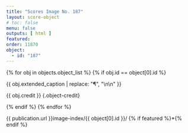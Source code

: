 ```yaml
---
title: "Scores Image No. 187"
layout: score-object
# toc: false
menu: false
outputs: [ html ]
featured: 
order: 11870
object:
  - id: "187"
---
```


{% for obj in objects.object_list %}
{% if obj.id == object[0].id %}

{{ obj.extended_caption | replace: "¶", "\n\n" }}

{{ obj.credit }} {.object-credit}

{% endif %}
{% endfor %}

<div class="object-credit object-url is-print-only">

{{ publication.url }}image-index/{{ object[0].id }}/ {% if featured %}*{% endif %}

</div>
